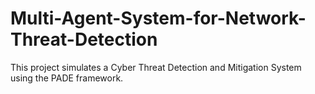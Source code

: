 # Multi-Agent-System-for-Network-Threat-Detection
This project simulates a Cyber Threat Detection and Mitigation System using the PADE framework.
